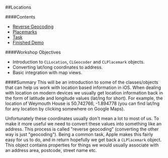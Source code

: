##Locations

####Contents
+ [Reverse Geocoding](https://github.com/KyleGoslan/App-Workshops/blob/master/03%20-%20Locations/Reverse-Geocoding.md)	
+ [Placemarks](https://github.com/KyleGoslan/App-Workshops/blob/master/03%20-%20Locations/Placemarks.md)  
+ [Task](https://github.com/KyleGoslan/App-Workshops/blob/master/03%20-%20Locations/Task.md)  
+ [Finished Demo](https://github.com/KyleGoslan/App-Workshops/blob/master/03%20-%20Locations/Demo)  

####Workshop Objectives
+ Introduction to `CLLocation`, `CLGeocoder` and `CLPlacemark` objects.	
+ Converting lat/long coordinates to address. 
+ Basic integration with map views. 	

####Summary
This will be an introduction to some of the classes/objects that can help us work with location based information in iOS. When dealing with location on modern devices we usually get location information back in the form of latitude and longitude values (lat/lng for short). For example, the location of Weymouth House is 50.742766, -1.894778 (you can find lat/lng for any location by clicking somewhere on Google Maps). 

Unfortunately these coordinates usually don't mean a lot to most of us. To make it more useful we need to convert these values into something like an address. This process is called "reverse geocoding" (converting the other way is just "geocoding"). Being a common task, Apple makes this fairly easy for us to do, and in return hopefully we get back a `CLPlacemark` object. This object contains properties for things we would usually associate with an address area, postcode, street name etc.



